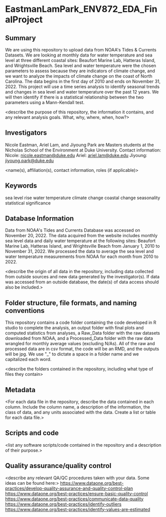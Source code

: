 # EastmanLamPark_ENV872_EDA_FinalProject

## Summary
We are using this repository to upload data from NOAA's Tides & Currents Datasets. We are looking at monthly data for water temperature and sea level at three different coastal sites: Beaufort Marine Lab, Hatteras Island, and Wrightsville Beach. Sea level and water temperature were the chosen parameters to assess because they are indicators of climate change, and we want to analyze the impacts of climate change on the coast of North Carolina. The data begins in the first day of 2010 and ends on November 31, 2022. This project will use a time series analysis to identify seasonal trends and changes in sea level and water temperature over the past 12 years. We will then identify if there is a statistical relationship between the two parameters using a Mann-Kendall test.

<describe the purpose of this repository, the information it contains, and any relevant analysis goals. What, why, where, when, how?>

## Investigators
Nicole Eastman, Ariel Lam, and Jiyoung Park are Masters students at the Nicholas School of the Environment at Duke University. 
Contact information:
  Nicole: nicole.eastman@duke.edu
  Ariel: ariel.lam@duke.edu
  Jiyoung: jiyoung.park@duke.edu

<name(s), affiliation(s), contact information, roles (if applicable)>

## Keywords
sea level rise
water temperature
climate change
coastal change
seasonality
statistical significance

<add relevant keywords here>

## Database Information
Data from NOAA's Tides and Currents Database was accessed on November 20, 2022. The data acquired from the website includes monthly sea level data and daily water temperature at the following sites: Beaufort Marine Lab, Hatteras Island, and Wrightsville Beach from January 1, 2010 to November 31, 2022.
We processed the data to average the sea level and water temperature measurements from NOAA for each month from 2010 to 2022.

<describe the origin of all data in the repository, including data collected from outside sources and new data generated by the investigator(s). If data was accessed from an outside database, the date(s) of data access should also be included.>


## Folder structure, file formats, and naming conventions 
This repository contains a code folder containing the code developed in R studio to complete the analysis, an output folder with final plots and computed statistics from analyses, a Raw_Data folder with the raw datasets downloaded from NOAA, and a Processed_Data folder with the raw data wrangled for monthly average values (excluding N/As). All of the raw and processed data are in csv format, the code will be an RMD, and the outputs will be jpg. We use "_" to dictate a space in a folder name and we capitalized each word.

<describe the folders contained in the repository, including what type of files they contain>

<describe the formats of files for the various purposes contained in the repository>

<describe your file naming conventions>

## Metadata

<For each data file in the repository, describe the data contained in each column. Include the column name, a description of the information, the class of data, and any units associated with the data. Create a list or table for each data file.> 

## Scripts and code

<list any software scripts/code contained in the repository and a description of their purpose.>

## Quality assurance/quality control

<describe any relevant QA/QC procedures taken with your data. Some ideas can be found here:>
<https://www.dataone.org/best-practices/develop-quality-assurance-and-quality-control-plan>
<https://www.dataone.org/best-practices/ensure-basic-quality-control>
<https://www.dataone.org/best-practices/communicate-data-quality>
<https://www.dataone.org/best-practices/identify-outliers>
<https://www.dataone.org/best-practices/identify-values-are-estimated>
